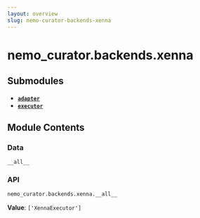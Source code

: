 ```yaml
---
layout: overview
slug: nemo-curator-backends-xenna
---
```


# nemo_curator.backends.xenna



## Submodules

- **[`adapter`](nemo-curator-backends-xenna-adapter)**
- **[`executor`](nemo-curator-backends-xenna-executor)**

## Module Contents

### Data

`__all__`

### API

```python
nemo_curator.backends.xenna.__all__
```

**Value**: `['XennaExecutor']`

